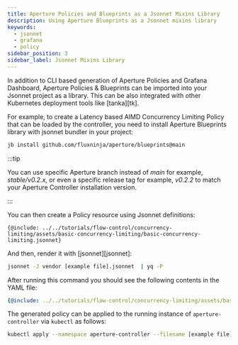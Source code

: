 ```yaml
---
title: Aperture Policies and Blueprints as a Jsonnet Mixins Library
description: Using Aperture Blueprints as a Jsonnet mixins library
keywords:
  - jsonnet
  - grafana
  - policy
sidebar_position: 3
sidebar_label: Jsonnet Mixins Library
---
```


In addition to CLI based generation of Aperture Policies and Grafana Dashboard,
Aperture Policies & Blueprints can be imported into your Jsonnet project as a
library. This can be also integrated with other Kubernetes deployment tools like
[tanka][tk].

For example, to create a Latency based AIMD Concurrency Limiting Policy that can
be loaded by the controller, you need to install Aperture Blueprints library
with jsonnet bundler in your project:

```sh
jb install github.com/fluxninja/aperture/blueprints@main
```

:::tip

You can use specific Aperture branch instead of _main_ for example,  _stable/v0.2.x_, or
even a specific release tag for example,  _v0.2.2_ to match your Aperture Controller
installation version.

:::

You can then create a Policy resource using Jsonnet definitions:

```jsonnet
{@include: ../../tutorials/flow-control/concurrency-limiting/assets/basic-concurrency-limiting/basic-concurrency-limiting.jsonnet}
```

And then, render it with [jsonnet][jsonnet]:

```sh
jsonnet -J vendor [example file].jsonnet  | yq -P
```

After running this command you should see the following contents in the YAML
file:

```yaml
{@include: ../../tutorials/flow-control/concurrency-limiting/assets/basic-concurrency-limiting/basic-concurrency-limiting.yaml}
```

The generated policy can be applied to the running instance of
`aperture-controller` via `kubectl` as follows:

```sh
kubectl apply --namespace aperture-controller --filename [example file].yaml
```
